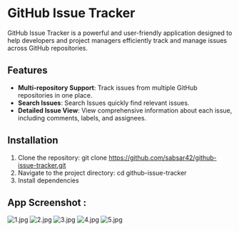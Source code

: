 # GitHub Issue Tracker

GitHub Issue Tracker is a powerful and user-friendly application designed to help developers and project managers efficiently track and manage issues across GitHub repositories.

## Features

- **Multi-repository Support**: Track issues from multiple GitHub repositories in one place.
- **Search Issues**: Search Issues quickly find relevant issues.
- **Detailed Issue View**: View comprehensive information about each issue, including comments, labels, and assignees.

## Installation

1. Clone the repository: git clone https://github.com/sabsar42/github-issue-tracker.git
2. Navigate to the project directory: cd github-issue-tracker
3. Install dependencies

## App Screenshot :

![1.jpg](assets%2Fscreesnshots%2F1.jpg)
![2.jpg](assets%2Fscreesnshots%2F2.jpg)
![3.jpg](assets%2Fscreesnshots%2F3.jpg)
![4.jpg](assets%2Fscreesnshots%2F4.jpg)
![5.jpg](assets%2Fscreesnshots%2F5.jpg)
